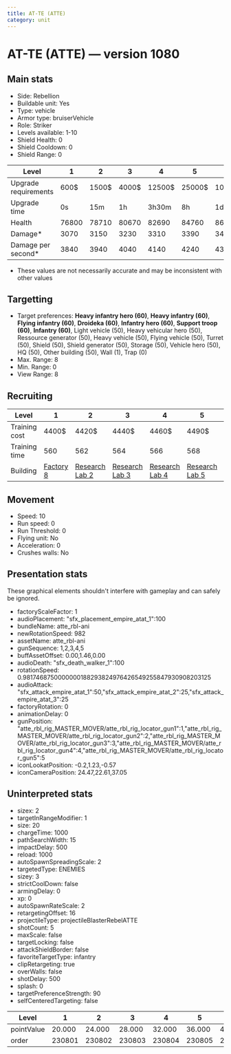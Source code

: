 ```yaml
---
title: AT-TE (ATTE)
category: unit
---
```


# AT-TE (ATTE) — version 1080

## Main stats

  * Side: Rebellion
  * Buildable unit: Yes
  * Type: vehicle
  * Armor type: bruiserVehicle
  * Role: Striker
  * Levels available: 1-10
  * Shield Health: 0
  * Shield Cooldown: 0
  * Shield Range: 0

|Level               |1    |2    |3    |4     |5     |6      |7      |8      |9       |10      |
|--------------------|-----|-----|-----|------|------|-------|-------|-------|--------|--------|
|Upgrade requirements|600$ |1500$|4000$|12500$|25000$|100000$|160000$|320000$|1000000$|1750000$|
|Upgrade time        |0s   |15m  |1h   |3h30m |8h    |1d     |2d     |3d12h  |5d      |1w1d    |
|Health              |76800|78710|80670|82690 |84760 |86890  |89080  |91320  |93630   |96000   |
|Damage*             |3070 |3150 |3230 |3310  |3390  |3470   |3560   |3650   |3740    |3840    |
|Damage per second*  |3840 |3940 |4040 |4140  |4240  |4340   |4450   |4560   |4680    |4800    |

* These values are not necessarily accurate and may be inconsistent with other values

## Targetting

  * Target preferences: **Heavy infantry hero (60)**, **Heavy infantry (60)**, **Flying infantry (60)**, **Droideka (60)**, **Infantry hero (60)**, **Support troop (60)**, **Infantry (60)**, Light vehicle (50), Heavy vehicular hero (50), Ressource generator (50), Heavy vehicle (50), Flying vehicle (50), Turret (50), Shield (50), Shield generator (50), Storage (50), Vehicle hero (50), HQ (50), Other building (50), Wall (1), Trap (0)
  * Max. Range: 8
  * Min. Range: 0
  * View Range: 8

## Recruiting

|Level        |1                             |2                                     |3                                     |4                                     |5                                     |6                                     |7                                     |8                                     |9                                     |10                                     |
|-------------|------------------------------|--------------------------------------|--------------------------------------|--------------------------------------|--------------------------------------|--------------------------------------|--------------------------------------|--------------------------------------|--------------------------------------|---------------------------------------|
|Training cost|4400$                         |4420$                                 |4440$                                 |4460$                                 |4490$                                 |4520$                                 |4550$                                 |4580$                                 |4620$                                 |5060$                                  |
|Training time|560                           |562                                   |564                                   |566                                   |568                                   |570                                   |573                                   |576                                   |580                                   |600                                    |
|Building     |[Factory 8](rebelFactory.html)|[Research Lab 2](rebelOffenseLab.html)|[Research Lab 3](rebelOffenseLab.html)|[Research Lab 4](rebelOffenseLab.html)|[Research Lab 5](rebelOffenseLab.html)|[Research Lab 6](rebelOffenseLab.html)|[Research Lab 7](rebelOffenseLab.html)|[Research Lab 8](rebelOffenseLab.html)|[Research Lab 9](rebelOffenseLab.html)|[Research Lab 10](rebelOffenseLab.html)|

## Movement

  * Speed: 10
  * Run speed: 0
  * Run Threshold: 0
  * Flying unit: No
  * Acceleration: 0
  * Crushes walls: No

## Presentation stats

These graphical elements shouldn't interfere with gameplay and can safely be ignored.

  * factoryScaleFactor: 1
  * audioPlacement: "sfx_placement_empire_atat_1":100
  * bundleName: atte_rbl-ani
  * newRotationSpeed: 982
  * assetName: atte_rbl-ani
  * gunSequence: 1,2,3,4,5
  * buffAssetOffset: 0.00,1.46,0.00
  * audioDeath: "sfx_death_walker_1":100
  * rotationSpeed: 0.9817468750000000188293824976426549255847930908203125
  * audioAttack: "sfx_attack_empire_atat_1":50,"sfx_attack_empire_atat_2":25,"sfx_attack_empire_atat_3":25
  * factoryRotation: 0
  * animationDelay: 0
  * gunPosition: "atte_rbl_rig_MASTER_MOVER/atte_rbl_rig_locator_gun1":1,"atte_rbl_rig_MASTER_MOVER/atte_rbl_rig_locator_gun2":2,"atte_rbl_rig_MASTER_MOVER/atte_rbl_rig_locator_gun3":3,"atte_rbl_rig_MASTER_MOVER/atte_rbl_rig_locator_gun4":4,"atte_rbl_rig_MASTER_MOVER/atte_rbl_rig_locator_gun5":5
  * iconLookatPosition: -0.2,1.23,-0.57
  * iconCameraPosition: 24.47,22.61,37.05

## Uninterpreted stats

  * sizex: 2
  * targetInRangeModifier: 1
  * size: 20
  * chargeTime: 1000
  * pathSearchWidth: 15
  * impactDelay: 500
  * reload: 1000
  * autoSpawnSpreadingScale: 2
  * targetedType: ENEMIES
  * sizey: 3
  * strictCoolDown: false
  * armingDelay: 0
  * xp: 0
  * autoSpawnRateScale: 2
  * retargetingOffset: 16
  * projectileType: projectileBlasterRebelATTE
  * shotCount: 5
  * maxScale: false
  * targetLocking: false
  * attackShieldBorder: false
  * favoriteTargetType: infantry
  * clipRetargeting: true
  * overWalls: false
  * shotDelay: 500
  * splash: 0
  * targetPreferenceStrength: 90
  * selfCenteredTargeting: false

|Level     |1     |2     |3     |4     |5     |6     |7     |8     |9     |10    |
|----------|------|------|------|------|------|------|------|------|------|------|
|pointValue|20.000|24.000|28.000|32.000|36.000|40.000|44.000|48.000|52.000|60.000|
|order     |230801|230802|230803|230804|230805|230806|230807|230808|230809|230810|

